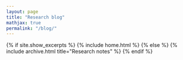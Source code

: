 ```yaml
---
layout: page
title: "Research blog"
mathjax: true
permalink: "/blog/"
---
```


{% if site.show_excerpts %}
  {% include home.html %}
{% else %}
  {% include archive.html title="Research notes" %}
{% endif %}
